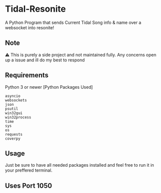 # Tidal-Resonite
A Python Program that sends Current Tidal Song info &amp; name over a websocket into resonite!

## Note
⚠️ This is purely a side project and not maintained fully. Any concerns open up a issue and ill do my best to respond

## Requirements

Python 3 or newer
  [Python Packages Used]
```
asyncio
websockets
json
psutil
win32gui
win32process
time
sys
os
requests
coverpy
```
## Usage

Just be sure to have all needed packages installed and feel free to run it in your preffered terminal.

## Uses Port 1050
